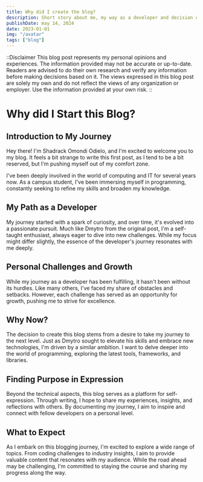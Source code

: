 ```yaml
---
title: Why did I create the blog?
description: Short story about me, my way as a developer and decision of creating the blog.
publishDate: may 14, 2024
date: 2023-01-01
img: "/avatar"
tags: ["blog"]
---
```


::Disclaimer
This blog post represents my personal opinions and experiences. The information provided may not be accurate or up-to-date. Readers are advised to do their own research and verify any information before making decisions based on it. The views expressed in this blog post are solely my own and do not reflect the views of any organization or employer. Use the information provided at your own risk.
::

# Why did I Start this Blog?

## Introduction to My Journey

Hey there! I'm Shadrack Omondi Odielo, and I'm excited to welcome you to my blog. It feels a bit strange to write this first post, as I tend to be a bit reserved, but I'm pushing myself out of my comfort zone.

I've been deeply involved in the world of computing and IT for several years now. As a campus student, I've been immersing myself in programming, constantly seeking to refine my skills and broaden my knowledge.

## My Path as a Developer

My journey started with a spark of curiosity, and over time, it's evolved into a passionate pursuit. Much like Dmytro from the original post, I'm a self-taught enthusiast, always eager to dive into new challenges. While my focus might differ slightly, the essence of the developer's journey resonates with me deeply.

## Personal Challenges and Growth

While my journey as a developer has been fulfilling, it hasn't been without its hurdles. Like many others, I've faced my share of obstacles and setbacks. However, each challenge has served as an opportunity for growth, pushing me to strive for excellence.

## Why Now?

The decision to create this blog stems from a desire to take my journey to the next level. Just as Dmytro sought to elevate his skills and embrace new technologies, I'm driven by a similar ambition. I want to delve deeper into the world of programming, exploring the latest tools, frameworks, and libraries.

## Finding Purpose in Expression

Beyond the technical aspects, this blog serves as a platform for self-expression. Through writing, I hope to share my experiences, insights, and reflections with others. By documenting my journey, I aim to inspire and connect with fellow developers on a personal level.

## What to Expect

As I embark on this blogging journey, I'm excited to explore a wide range of topics. From coding challenges to industry insights, I aim to provide valuable content that resonates with my audience. While the road ahead may be challenging, I'm committed to staying the course and sharing my progress along the way.

